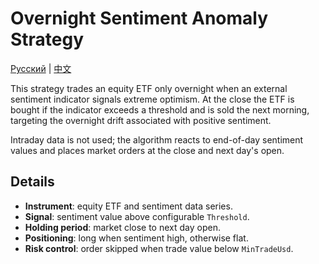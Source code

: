 # Overnight Sentiment Anomaly Strategy

[Русский](README_ru.md) | [中文](README_zh.md)

This strategy trades an equity ETF only overnight when an external sentiment indicator signals extreme optimism. At the close the ETF is bought if the indicator exceeds a threshold and is sold the next morning, targeting the overnight drift associated with positive sentiment.

Intraday data is not used; the algorithm reacts to end-of-day sentiment values and places market orders at the close and next day's open.

## Details

- **Instrument**: equity ETF and sentiment data series.
- **Signal**: sentiment value above configurable `Threshold`.
- **Holding period**: market close to next day open.
- **Positioning**: long when sentiment high, otherwise flat.
- **Risk control**: order skipped when trade value below `MinTradeUsd`.
